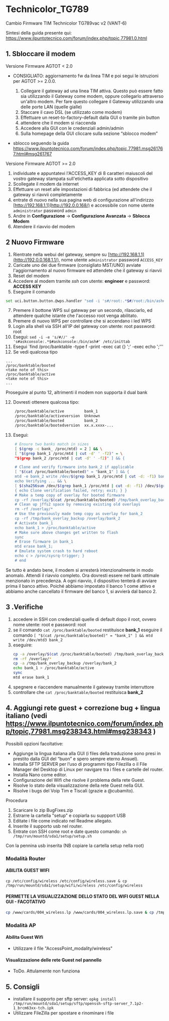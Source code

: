 # Technicolor_TG789
Cambio Firmware TIM Technicolor TG789vac v2 (VANT-6)


Sintesi della guida presente qui: https://www.ilpuntotecnico.com/forum/index.php/topic,77981.0.html

 ## 1. Sbloccare il modem
Versione Firmware AGTOT < 2.0

 - CONSIGLIATO: aggiornamento fw da linea TIM e poi segui le istruzioni per AGTOT >= 2.0.0.
   1. Collegare il gateway ad una linea TIM attiva. Questo può essere fatto sia utilizzando il Gateway come modem, oppure collegarlo attraverso un'altro modem. Per fare questo collegare il Gateway utilizzando una delle porte LAN (quelle gialle)
   2. Staccare il cavo DSL (se utilizzato come modem)
   3. Effettuare un reset-to-factory-default dalla GUI o tramite pin button
   4. attendere che il modem si riaccenda
   5. Accedere alla GUI con le credenziali admin/admin
   6. Sulla homepage della GUI cliccare sulla sezione “sblocco modem”
     
 - sblocco seguendo la guida https://www.ilpuntotecnico.com/forum/index.php/topic,77981.msg261767.html#msg261767

Versione Firmware AGTOT >= 2.0

 1.  individuate e appuntatevi l'ACCESS_KEY di 8 caratteri maiuscoli del vostro gateway stampata sull'etichetta applicata sotto dispositivo  
 2. Scollegate il modem da internet
 3. Effettuare un reset alle impostazioni di fabbrica (ed attendete che il gateway si riavvii completamente
 4. entrate di nuovo nella sua pagina web di configurazione  all'indirizzo  [http://192.168.1.1](http://192.0.0.168/) e accessibile con nome utente `administrator` password  `admin`
 5.  Andre in  **Configurazione** -> **Configurazione Avanzata** -> **Sblocca Modem**
 6. Atendere il riavvio del modem
 
  ## 2 Nuovo Firmware
 1. Rientrate nella webui del gateway, sempre su [http://192.168.1.1](http://192.0.0.168.1.1/), nome utente     `administrator` password `ACCESS_KEY` 
 2. Caricate uno dei due firmware (consigliato MST/UNO)  avviate l'aggiornamento al nuovo firmware ed     attendete che il gateway si riavvii
 3. Reset del modem
 4. Accedere al modem tramite *ssh* con utente: **engineer** e password: **ACCESS KEY**  
 5. Eseguire il comando 
   ```sh
set uci.button.button.@wps.handler "sed -i 's#/root:.*$#/root:/bin/ash#' /etc/passwd && echo root:root | chpasswd && sed -i -e 's/#//' -e 's#askconsole:.*\$#askconsole:/bin/ash#' /etc/inittab && (uci -q delete dropbear.afg || true) && uci add dropbear dropbear && uci rename dropbear.@dropbear[-1]=afg && uci set dropbear.afg.enable='1' && uci set dropbear.afg.Interface='lan' && uci set dropbear.afg.Port='22' && uci set dropbear.afg.IdleTimeout='600' && uci set dropbear.afg.PasswordAuth='on' && uci set dropbear.afg.RootPasswordAuth='on' && uci set dropbear.afg.RootLogin='1' && (uci set dropbear.lan.enable='0' || true) && uci commit dropbear && /etc/init.d/dropbear enable && /etc/init.d/dropbear restart && (uci -q set $(uci show firewall | grep -m 1 $(fw3 -q print | egrep 'iptables -t filter -A zone_lan_input -p tcp -m tcp --dport 22 -m comment --comment \"!fw3: .+\" -j DROP' | sed -n -e 's/^iptables.\+fw3: \(.\+\)\".\+/\1/p') | sed -n -e \"s/\(.\+\).name='.\+'$/\1/p\").target='ACCEPT' || true) && uci commit firewall && /etc/init.d/firewall reload && uci set button.wps.handler='wps_button_pressed.sh' && uci commit"
```
 7.  Premere il bottone WPS sul gateway per un secondo, rilasciarlo, ed attendere qualche istante che l'accesso root venga abilitato.   
 8. Premere di nuovo WPS per controllare che si accendano i led WPS
 9. Login alla shell via SSH all'IP del gateway con utente: root  password: root
 10. Esegui: `sed -i -e 's/#//' -e 's#askconsole:.*$#askconsole:/bin/ash#' /etc/inittab`
 11. Esegui `find /proc/banktable -type f -print -exec cat {} ';' -exec echo ';'''
 12. Se vedi qualcosa tipo

    ...
    /proc/banktable/booted
    <take note of this>
    /proc/banktable/active
    <take note of this>
    ...
Proseguire al punto 12, altrimenti il modem non supporta il dual bank

 12. Dovresti ottenere qualcosa tipo: 

```sh
    /proc/banktable/active         bank_1
    /proc/banktable/activeversion  Unknown
    /proc/banktable/booted         bank_2
    /proc/banktable/bootedversion  xx.x.xxxx-...
```

 13. Esegui: 
```sh
    # Ensure two banks match in sizes
    [ $(grep -c bank_ /proc/mtd) = 2 ] && \
    [ "$(grep bank_1 /proc/mtd | cut -d' ' -f2)" = \
    "$(grep bank_2 /proc/mtd | cut -d' ' -f2)" ] && {

    # Clone and verify firmware into bank_2 if applicable
    [ "$(cat /proc/banktable/booted)" = "bank_1" ] && {
    mtd -e bank_2 write /dev/$(grep bank_1 /proc/mtd | cut -d: -f1) bank_2 && \
    echo Verifying ... && \
    [ $(sha256sum /dev/$(grep bank_1 /proc/mtd | cut -d: -f1) /dev/$(grep bank_2 /proc/mtd | cut -d: -f1) | cut -d' ' -f1 | sort -u | wc -l ) -eq 1 ] || \
    { echo Clone verification failed, retry; exit; } }
    # Make a temp copy of overlay for booted firmware
    cp -rf /overlay/$(cat /proc/banktable/booted) /tmp/bank_overlay_backup
    # Clean up jffs2 space by removing existing old overlays
    rm -rf /overlay/*
    # Use the previously made temp copy as overlay for bank_2
    cp -rf /tmp/bank_overlay_backup /overlay/bank_2
    # Activate bank_1
    echo bank_1 > /proc/banktable/active
    # Make sure above changes get written to flash
    sync
    # Erase firmware in bank_1
    mtd erase bank_1;
    # Emulate system crash to hard reboot
    echo c > /proc/sysrq-trigger; }
    # end
```

Se tutto è andato bene, il modem si arresterà intenzionalmente in modo anomalo. Attendi il riavvio completo.
Ora dovresti essere nel bank ottimale menzionato in precedenza. A ogni riavvio, il dispositivo tenterà di avviare prima il banco attivo. Poiché abbiamo impostato il banco 1 come attivo e abbiamo anche cancellato il firmware del banco 1, si avvierà dal banco 2.


## 3 .Verifiche

 1.  accedere in SSH con credenziali quelle di default dopo il root, ovvero nome utente: root e password: root
 2. se il comando `cat /proc/banktable/booted` restituisce **bank_1** eseguire il comando `[ "$(cat /proc/banktable/booted)" = "bank_1" ] && mtd write /dev/mtd3 bank_2`
 3. eseguire:
    ```sh
    cp -a /overlay/$(cat /proc/banktable/booted) /tmp/bank_overlay_backup
    rm -rf /overlay/*
    cp -a /tmp/bank_overlay_backup /overlay/bank_2
    echo bank_1 > /proc/banktable/active  
    sync  
    mtd erase bank_1
    ```
 4. spegnere e riaccendere manualmente il gateway tramite interruttore
 5. controllare che `cat /proc/banktable/booted` restituisca **bank_2**


## 4. Aggiungi rete guest + correzione bug + lingua italiano (vedi https://www.ilpuntotecnico.com/forum/index.php/topic,77981.msg238343.html#msg238343 )

Possibili opzioni facoltative:
- Aggiunge la lingua italiana alla GUI (i files della traduzione sono presi in prestito dalla GUI del “buon” e spero sempre eterno Ansuel).
- Installa SFTP SERVER per l’uso di programmi tipo Filezilla o il File Manager del Desktop di Linux per navigare tra i files e cartelle del router.
- Installa Nano come editor.
- Configurazione del Wifi che risolve il problema della rete Guest.
- Risolve lo stato della visualizzazione della rete Guest nella GUI.
- Risolve i bugs del Voip  Tim e Tiscali (grazie a @cubamito).
 
Procedura 
1. Scaricare lo zip BugFixes.zip
2. Estrarre la cartella "setup" e copiarla su suppport USB
3. Editate i file come indicato nel  Readme allegato. 
4. Inserite il supporto usb nel router. 
5. Entrate con SSH come root e date questo comando: `sh /tmp/run/mountd/sda1/setup/setup.sh`


Con la pennina  usb inserita (NB copiare la cartella setup nella root)

### Modalità Router
#### ABILITA GUEST WIFI

`cp /etc/config/wireless /etc/config/wireless.save & cp /tmp/run/mountd/sda1/setup/wifi/wireless /etc/config/wireless`

#### PERMETTE LA VISUALIZZAZIONE DELLO STATO DEL WIFI GUEST NELLA GUI - FACOTATIVO

```sh 
cp /www/cards/004_wireless.lp /www/cards/004_wireless.lp.save & cp /tmp/run/mountd/sda1/setup/wifi/004_wireless.lp /www/cards/ & /etc/init.d/nginx restart
```

### Modalità AP

#### Abilita Guest Wifi
- Utilizzare il file  "AccessPoint_modality/wireless"

#### Visualizzazione delle rete Guest nel pannello
- ToDo. Attulamente non funziona


## 5. Consigli
- installare il supporto per sftp server: `opkg install /tmp/run/mountd/sda1/setup/sftp/openssh-sftp-server_7.1p2-1_brcm63xx-tch.ipk `
- Utilizzare FileZilla per spostare e rinominare i file

